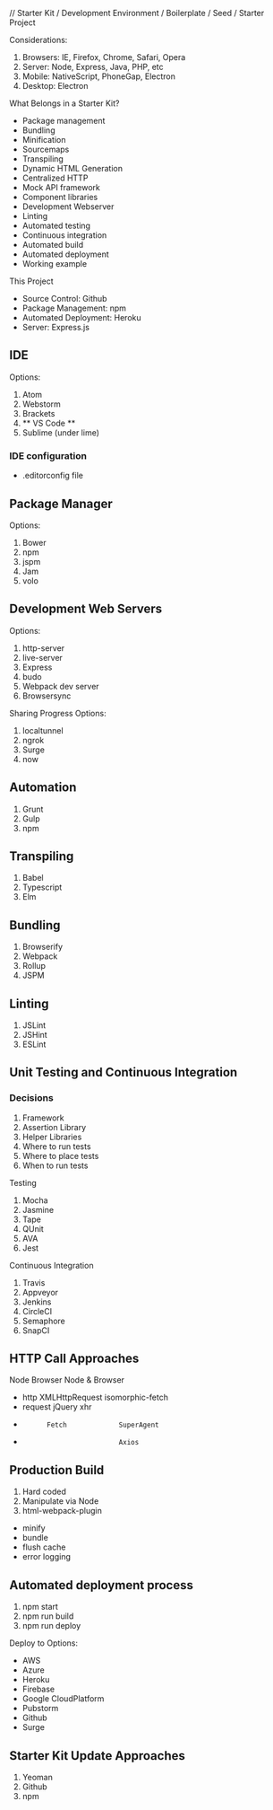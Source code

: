 // Starter Kit / Development Environment / Boilerplate / Seed / Starter Project

Considerations: 
1. Browsers: IE, Firefox, Chrome, Safari, Opera
2. Server: Node, Express, Java, PHP, etc
3. Mobile: NativeScript, PhoneGap, Electron
4. Desktop: Electron

What Belongs in a Starter Kit?
* Package management
* Bundling
* Minification
* Sourcemaps
* Transpiling
* Dynamic HTML Generation
* Centralized HTTP
* Mock API framework
* Component libraries
* Development Webserver
* Linting
* Automated testing
* Continuous integration
* Automated build
* Automated deployment
* Working example

This Project
* Source Control: Github
* Package Management: npm
* Automated Deployment: Heroku
* Server: Express.js

## IDE

Options:
1. Atom
2. Webstorm
3. Brackets
4. ** VS Code **
5. Sublime (under lime)

### IDE configuration
* .editorconfig file


## Package Manager

Options: 
1. Bower
2. npm
3. jspm
4. Jam
5. volo


## Development Web Servers

Options:
1. http-server
2. live-server
3. Express
4. budo
5. Webpack dev server
6. Browsersync

Sharing Progress Options:
1. localtunnel
2. ngrok
3. Surge
4. now

## Automation
1. Grunt
2. Gulp
3. npm

## Transpiling
1. Babel
2. Typescript
3. Elm

## Bundling
1. Browserify
2. Webpack
3. Rollup
4. JSPM

## Linting
1. JSLint
2. JSHint
3. ESLint

## Unit Testing and Continuous Integration

### Decisions
1. Framework
2. Assertion Library
3. Helper Libraries
4. Where to run tests
5. Where to place tests
6. When to run tests

Testing 
1. Mocha
2. Jasmine
3. Tape
4. QUnit
5. AVA
6. Jest

Continuous Integration
1. Travis
2. Appveyor
3. Jenkins
4. CircleCI
5. Semaphore
6. SnapCI


## HTTP Call Approaches

Node        Browser           Node & Browser
* http      XMLHttpRequest    isomorphic-fetch
* request   jQuery            xhr
*           Fetch             SuperAgent
*                             Axios


## Production Build
1. Hard coded
2. Manipulate via Node
3. html-webpack-plugin

* minify
* bundle
* flush cache
* error logging

## Automated deployment process
1. npm start
2. npm run build
3. npm run deploy

Deploy to Options:
* AWS
* Azure
* Heroku
* Firebase
* Google CloudPlatform
* Pubstorm
* Github
* Surge



## Starter Kit Update Approaches
1. Yeoman
2. Github
3. npm


















